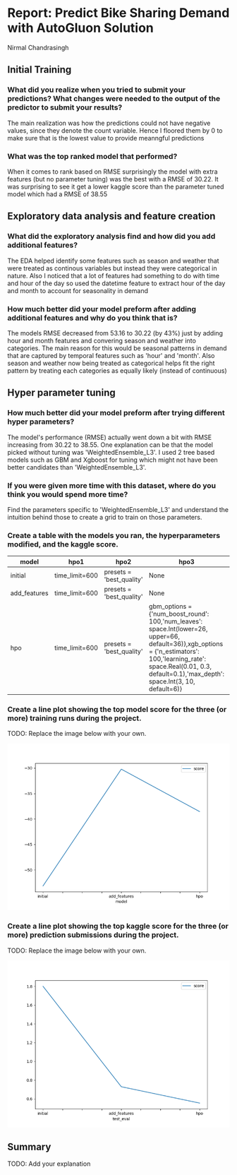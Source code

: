 # Report: Predict Bike Sharing Demand with AutoGluon Solution
Nirmal Chandrasingh

## Initial Training
### What did you realize when you tried to submit your predictions? What changes were needed to the output of the predictor to submit your results?
The main realization was how the predictions could not have negative values, since they denote the count variable. Hence I floored them by 0 to make sure that is the lowest value to provide meanngful predictions

### What was the top ranked model that performed?
When it comes to rank based on RMSE surprisingly the model with extra features (but no parameter tuning) was the best with a RMSE of 30.22. It was surprising to see it get a lower kaggle score than the parameter tuned model which had a RMSE of 38.55

## Exploratory data analysis and feature creation
### What did the exploratory analysis find and how did you add additional features?
The EDA helped identify some features such as season and weather that were treated as continous variables but instead they were categorical in nature. Also I noticed that a lot of features had something to do with time and hour of the day so used the datetime feature to extract hour of the day and month to account for seasonality in demand

### How much better did your model preform after adding additional features and why do you think that is?
The models RMSE decreased from 53.16 to 30.22 (by 43%) just by adding hour and month features and convering season and weather into categories. The main reason for this would be seasonal patterns in demand that are captured by temporal features such as 'hour' and 'month'. Also season and weather now being treated as categorical helps fit the right pattern by treating each categories as equally likely (instead of continuous) 

## Hyper parameter tuning
### How much better did your model preform after trying different hyper parameters?
The model's performance (RMSE) actually went down a bit with RMSE increasing from 30.22 to 38.55. One explanation can be that the model picked without tuning was 'WeightedEnsemble_L3'. I used 2 tree based models such as GBM and Xgboost for tuning which might not have been better candidates than 'WeightedEnsemble_L3'.  

### If you were given more time with this dataset, where do you think you would spend more time?
Find the parameters specific to 'WeightedEnsemble_L3' and understand the intuition behind those to create a grid to train on those parameters.

### Create a table with the models you ran, the hyperparameters modified, and the kaggle score.
|model|hpo1|hpo2|hpo3|score|
|--|--|--|--|--|
|initial|time_limit=600|presets = 'best_quality'|None|1.80139|
|add_features|time_limit=600|presets = 'best_quality'|None|0.72901|
|hpo|time_limit=600|presets = 'best_quality'|gbm_options = {'num_boost_round': 100,'num_leaves': space.Int(lower=26, upper=66, default=36)},xgb_options = {'n_estimators': 100,'learning_rate': space.Real(0.01, 0.3, default=0.1),'max_depth': space.Int(3, 10, default=6)}|0.55446|

### Create a line plot showing the top model score for the three (or more) training runs during the project.

TODO: Replace the image below with your own.

![model_train_score.png](model_train_score.png)

### Create a line plot showing the top kaggle score for the three (or more) prediction submissions during the project.

TODO: Replace the image below with your own.

![model_test_score.png](model_test_score.png)

## Summary
TODO: Add your explanation
